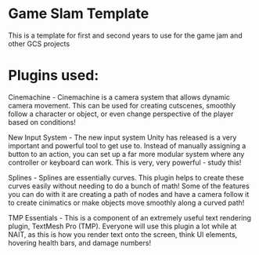 # Game Slam Template
 This is a template for first and second years to use for the game jam and other GCS projects

# Plugins used:

 Cinemachine - 
  Cinemachine is a camera system that allows dynamic camera movement. This can be used for creating cutscenes, smoothly follow a character or object, or even change perspective of the player based on conditions!

 New Input System - 
  The new input system Unity has released is a very important and powerful tool to get use to. Instead of manually assigning a button to an action, you can set up a far more modular system where any controller or keyboard can work. This is very, very powerful - study this!

 Splines - 
  Splines are essentially curves. This plugin helps to create these curves easily without needing to do a bunch of math! Some of the features you can do with it are creating a path of nodes and have a camera follow it to create cinimatics or make objects move smoothly along a curved path!

 TMP Essentials - 
  This is a component of an extremely useful text rendering plugin, TextMesh Pro (TMP). Everyone will use this plugin a lot while at NAIT, as this is how you render text onto the screen, think UI elements, hovering health bars, and damage numbers!
